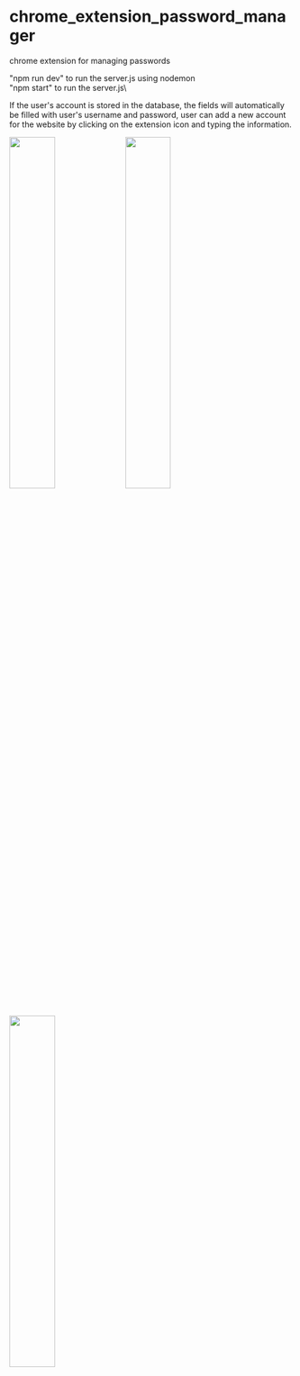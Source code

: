 # chrome_extension_password_manager
chrome extension for managing passwords

"npm run dev" to run the server.js using nodemon \
"npm start" to run the server.js\

If the user's account is stored in the database, the fields will automatically be filled with user's username and password, user can add a new account for the website by clicking on the extension icon and typing the information.

<img src="https://raw.githubusercontent.com/behdadkha/chrome_extension_password_manager/blob/master/git_hub_demo/login.PNG" width="40%">
<img src="https://raw.githubusercontent.com/behdadkha/chrome_extension_password_manager/blob/master/git_hub_demo/capture.gif" width="40%">
<img src="https://raw.githubusercontent.com/behdadkha/chrome_extension_password_manager/blob/master/git_hub_demo/new_account.PNG" width="40%">

